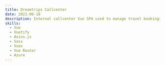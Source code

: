 ```yaml
---
title: Dreamtrips Callcenter
date: 2021-06-18
description: Internal callcenter Vue SPA used to manage travel bookings
skills:
  - Vue
  - Vuetify
  - Axios.js
  - Sass
  - Vuex
  - Vue Router
  - Azure
---
```

